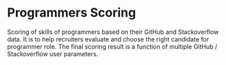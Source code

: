 # Programmers Scoring
Scoring of skills of programmers based on their GitHub and Stackoverflow data. It is to help recruiters evaluate and choose the right candidate for programmer role. The final scoring result is a function of multiple GitHub / Stackoverflow user parameters.
